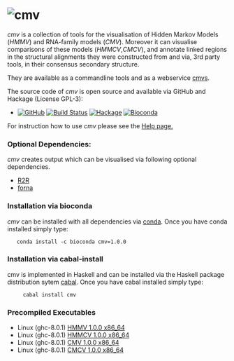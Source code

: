 ![cmv](http://www.bioinf.uni-freiburg.de/~egg/cmvlogo.png "cmv") 
=========
*cmv* is a collection of tools for the visualisation of Hidden Markov Models (*HMMV*) and RNA-family models (*CMV*).
Moreover it can visualise comparisons of these models (*HMMCV*,*CMCV*), and annotate linked regions in the structural alignments they were constructed from and via, 3rd party tools, in their consensus secondary structure.

They are available as a commandline tools and as a webservice [cmvs](http://rna.informatik.uni-freiburg.de/CMVS/).

The source code of *cmv* is open source and available via GitHub and Hackage (License GPL-3):

*   [![GitHub](https://img.shields.io/github/tag/eggzilla/cmv.svg)](https://github.com/eggzilla/cmv) [![Build Status](https://travis-ci.org/eggzilla/cmv.svg?branch=master)](https://travis-ci.org/eggzilla/cmv) [![Hackage](https://img.shields.io/hackage/v/cmv.svg)](https://hackage.haskell.org/package/cmv) [![Bioconda](https://anaconda.org/bioconda/cmv/badges/version.svg)](https://anaconda.org/bioconda/cmv)

For instruction how to use *cmv* please see the [Help page.](192.52.2.124/cmvs/help)

### Optional Dependencies:
*cmv* creates output which can be visualised via following optional dependencies.
* [R2R](http://breaker.research.yale.edu/R2R/)
* [forna](http://rna.tbi.univie.ac.at/forna/)
    
### Installation via bioconda

*cmv* can be installed with all dependencies via [conda](https://conda.io/docs/install/quick.html). Once you have conda installed simply type:

       conda install -c bioconda cmv=1.0.0 

### Installation via cabal-install

   cmv is implemented in Haskell and can be installed via the Haskell package distribution sytem [cabal](https://www.haskell.org/cabal/). Once you have cabal installed simply type:

         cabal install cmv

### Precompiled Executables

* Linux (ghc-8.0.1) [HMMV 1.0.0 x86_64](http://www.bioinf.uni-freiburg.de/~egg/cmvs/bin/HMMV)
* Linux (ghc-8.0.1) [HMMCV 1.0.0 x86_64](http://www.bioinf.uni-freiburg.de/~egg/cmvs/bin/HMMCV)
* Linux (ghc-8.0.1) [CMV 1.0.0 x86_64](http://www.bioinf.uni-freiburg.de/~egg/cmvs/bin/CMV)
* Linux (ghc-8.0.1) [CMCV 1.0.0 x86_64](http://www.bioinf.uni-freiburg.de/~egg/cmvs/bin/CMCV)
   
